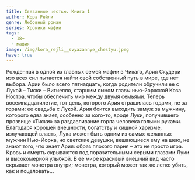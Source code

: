 ```yaml
---
title: Связанные честью. Книга 1
author: Кора Рейли
genre: Любовный роман
series: Хроники мафии
tags:
  - 18+
  - мафия
image: /img/kora_rejli__svyazannye_chestyu.jpeg
have: true
---
```

Рожденная в одной из главных семей мафии в Чикаго, Ария Скудери изо всех сил пытается найти свой собственный путь в мире, где нет выбора. Арии было всего пятнадцать, когда родители обручили ее с Лукой – Тиски – Витиелло, старшим сыном главы нью-йоркской Коза Ностра, чтобы обеспечить мир между двумя семьями. Теперь восемнадцатилетие, тот день, которого Ария страшилась годами, не за горами: ее свадьба с Лукой. Ария боится выходить замуж за мужчину, которого едва знает, особенно за кого-то, вроде Луки, получившего прозвище «Тиски» за раздавливание горла человека голыми руками. Благодаря хорошей внешности, богатству и хищной харизме, излучающей власть, Лука может быть одним из самых желанных мужчин Нью-Йорка, но светские девушки, вешающиеся ему на шею, не знают того, что знает Ария: образ плохого парня – это не просто игра. Кровь и смерть скрываются под поразительными серыми глазами Луки и высокомерной улыбкой. В ее мире красивый внешний вид часто скрывает монстра внутри; монстра, который может так же легко убить, как и поцеловать…